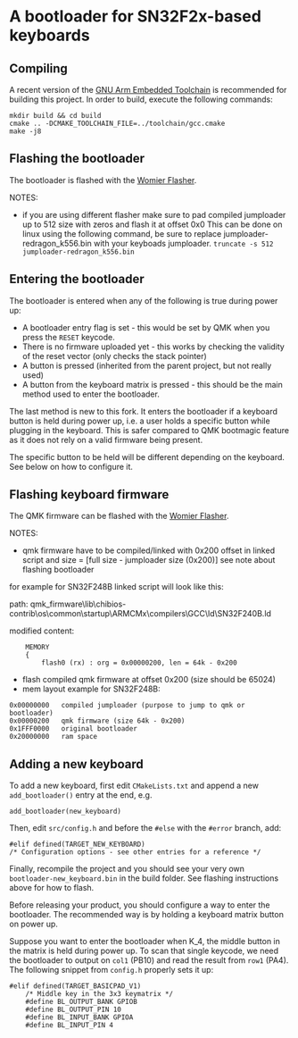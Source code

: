 # A bootloader for SN32F2x-based keyboards
## Compiling

A recent version of the [GNU Arm Embedded Toolchain](https://developer.arm.com/tools-and-software/open-source-software/developer-tools/gnu-toolchain/gnu-rm) is recommended for building this project. In order to build, execute the following commands:

```
mkdir build && cd build
cmake .. -DCMAKE_TOOLCHAIN_FILE=../toolchain/gcc.cmake
make -j8
```

## Flashing the bootloader

The bootloader is flashed with the [Womier Flasher](https://github.com/xyzz/womier-flasher).

NOTES:
- if you are using different flasher make sure to pad compiled jumploader up to 512 size with zeros and flash it at offset 0x0
This can be done on linux using the following command, be sure to replace jumploader-redragon_k556.bin with your keyboads jumploader.
```truncate -s 512 jumploader-redragon_k556.bin```

## Entering the bootloader

The bootloader is entered when any of the following is true during power up:

- A bootloader entry flag is set - this would be set by QMK when you press the `RESET` keycode.
- There is no firmware uploaded yet - this works by checking the validity of the reset vector (only checks the stack pointer)
- A button is pressed (inherited from the parent project, but not really used)
- A button from the keyboard matrix is pressed - this should be the main method used to enter the bootloader.

The last method is new to this fork. It enters the bootloader if a keyboard button is held during power up, i.e. a user holds a specific button while plugging in the keyboard. This is safer compared to QMK bootmagic feature as it does not rely on a valid firmware being present.

The specific button to be held will be different depending on the keyboard. See below on how to configure it.

## Flashing keyboard firmware

The QMK firmware can be flashed with the [Womier Flasher](https://github.com/xyzz/womier-flasher).

NOTES:
- qmk firmware have to be compiled/linked with 0x200 offset in linked script and size = [full size - jumploader size (0x200)] see note about flashing bootloader

for example for SN32F248B linked script will look like this:

path: qmk_firmware\lib\chibios-contrib\os\common\startup\ARMCMx\compilers\GCC\ld\SN32F240B.ld

modified content:

```
    MEMORY
    {
        flash0 (rx) : org = 0x00000200, len = 64k - 0x200
```
- flash compiled qmk firmware at offset 0x200 (size should be 65024)
- mem layout example for SN32F248B:

```
0x00000000   compiled jumploader (purpose to jump to qmk or bootloader)
0x00000200   qmk firmware (size 64k - 0x200)
0x1FFF0000   original bootloader
0x20000000   ram space
```

## Adding a new keyboard

To add a new keyboard, first edit `CMakeLists.txt` and append a new `add_bootloader()` entry at the end, e.g.

```
add_bootloader(new_keyboard)
```

Then, edit `src/config.h` and before the `#else` with the `#error` branch, add:

```
#elif defined(TARGET_NEW_KEYBOARD)
/* Configuration options - see other entries for a reference */
```

Finally, recompile the project and you should see your very own `bootloader-new_keyboard.bin` in the build folder. See flashing instructions above for how to flash.

Before releasing your product, you should configure a way to enter the bootloader. The recommended way is by holding a keyboard matrix button on power up.

Suppose you want to enter the bootloader when K_4, the middle button in the matrix is held during power up. To scan that single keycode, we need the bootloader to output on `col1` (PB10) and read the result from `row1` (PA4). The following snippet from `config.h` properly sets it up:

```
#elif defined(TARGET_BASICPAD_V1)
    /* Middle key in the 3x3 keymatrix */
    #define BL_OUTPUT_BANK GPIOB
    #define BL_OUTPUT_PIN 10
    #define BL_INPUT_BANK GPIOA
    #define BL_INPUT_PIN 4
```
